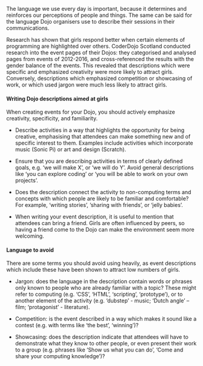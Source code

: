 The language we use every day is important, because it determines and reinforces our perceptions of people and things. The same can be said for the language Dojo organisers use to describe their sessions in their communications.

  


Research has shown that girls respond better when certain elements of programming are highlighted over others. CoderDojo Scotland conducted research into the event pages of their Dojos: they categorised and analysed pages from events of 2012-2016, and cross-referenced the results with the gender balance of the events. This revealed that descriptions which were specific and emphasized creativity were more likely to attract girls. Conversely, descriptions which emphasized competition or showcasing of work, or which used jargon were much less likely to attract girls.

  


#### Writing Dojo descriptions aimed at girls

When creating events for your Dojo, you should actively emphasize creativity, specificity, and familiarity.

* Describe activities in a way that highlights the opportunity for being creative, emphasising that attendees can make something new and of specific interest to them. Examples include activities which incorporate music \(Sonic Pi\) or art and design \(Scratch\).

* Ensure that you are describing activities in terms of clearly defined goals, e.g. ‘we will make X’, or ‘we will do Y’. Avoid general descriptions like ‘you can explore coding’ or ‘you will be able to work on your own projects’.

* Does the description connect the activity to non-computing terms and concepts with which people are likely to be familiar and comfortable? For example, ‘writing stories’, ’sharing with friends’, or ‘jelly babies’.

* When writing your event description, it is useful to mention that attendees can bring a friend. Girls are often influenced by peers, so having a friend come to the Dojo can make the environment seem more welcoming.

  


#### Language to avoid

There are some terms you should avoid using heavily, as event descriptions which include these have been shown to attract low numbers of girls.

* Jargon: does the language in the description contain words or phrases only known to people who are already familiar with a topic? These might refer to computing \(e.g. ‘CSS’, ‘HTML’, ‘scripting’, ‘prototype’\), or to another element of the activity \(e.g. ‘dubstep’ - music; ‘Dutch angle’ – film; ‘protagonist’ - literature\).

* Competition: is the event described in a way which makes it sound like a contest \(e.g. with terms like ‘the best’, ‘winning’\)?

* Showcasing: does the description indicate that attendees will have to demonstrate what they know to other people, or even present their work to a group \(e.g. phrases like ‘Show us what you can do’, ‘Come and share your computing knowledge’\)?



